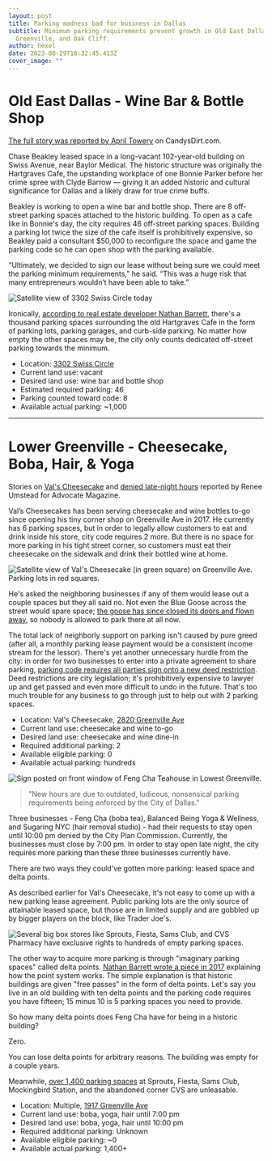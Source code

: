```yaml
---
layout: post
title: Parking madness bad for business in Dallas
subtitle: Minimum parking requirements prevent growth in Old East Dallas, Lower
  Greenville, and Oak Cliff.
author: hexel
date: 2023-08-29T16:32:45.413Z
cover_image: ""
---
```

# Old East Dallas - Wine Bar & Bottle Shop

[The full story was reported by April Towery](https://candysdirt.com/2023/08/28/redevelopment-plan-for-an-old-east-dallas-cafe-with-bonnie-and-clyde-ties-hits-a-roadblock-with-parking-requirements/) on CandysDirt.com.

Chase Beakley leased space in a long-vacant 102-year-old building on Swiss Avenue, near Baylor Medical. The historic structure was originally the Hartgraves Cafe, the upstanding workplace of one Bonnie Parker before her crime spree with Clyde Barrow — giving it an added historic and cultural significance for Dallas and a likely draw for true crime buffs.

Beakley is working to open a wine bar and bottle shop. There are 8 off-street parking spaces attached to the historic building. To open as a cafe like in Bonnie's day, the city requires 46 off-street parking spaces. Building a parking lot twice the size of the cafe itself is prohibitively expensive, so Beakley paid a consultant $50,000 to reconfigure the space and game the parking code so he can open shop with the parking available.

“Ultimately, we decided to sign our lease without being sure we could meet the parking minimum requirements,” he said. “This was a huge risk that many entrepreneurs wouldn’t have been able to take.”

![Satellite view of 3302 Swiss Circle today](https://ucarecdn.com/eee12c57-6ae2-4bc3-9b8a-369c2bd4a3b4/-/crop/1198x761/0,18/-/preview/ "Satellite view of 3302 Swiss Circle today")

Ironically, [according to real estate developer Nathan Barrett](https://twitter.com/ncoxbarrett/status/1696175066713600028), there's a thousand parking spaces surrounding the old Hartgraves Cafe in the form of parking lots, parking garages, and curb-side parking. No matter how empty the other spaces may be, the city only counts dedicated off-street parking towards the minimum.

* Location: [3302 Swiss Circle](https://www.google.com/maps/place/3302+Swiss+Cir,+Dallas,+TX+75204/@32.7907039,-96.7851969,764m/data=!3m2!1e3!4b1!4m6!3m5!1s0x864e98db3d29a769:0x6d74f5032339f1ad!8m2!3d32.7907039!4d-96.782622!16s%2Fg%2F11c5f9mypy?entry=ttu)
* Current land use: vacant
* Desired land use: wine bar and bottle shop 
* Estimated required parking: 46
* Parking counted toward code: 8
* Available actual parking: ~1,000

- - -

# Lower Greenville - Cheesecake, Boba, Hair, & Yoga

Stories on [Val's Cheesecake](https://lakewood.advocatemag.com/vals-cheesecakes-parking/#gsc.tab=0) and [denied late-night hours](https://lakewood.advocatemag.com/plan-commission-denies-late-hours/#gsc.tab=0) reported by Renee Umstead for Advocate Magazine.

Val’s Cheesecakes has been serving cheesecake and wine bottles to-go since opening his tiny corner shop on Greenville Ave in 2017. He currently has 6 parking spaces, but in order to legally allow customers to eat and drink inside his store, city code requires 2 more. But there is no space for more parking in his tight street corner, so customers must eat their cheesecake on the sidewalk and drink their bottled wine at home.

![Satellite view of Val's Cheesecake (in green square) on Greenville Ave. Parking lots in red squares.](https://ucarecdn.com/9410d919-cef7-4b4d-b857-ea6fc45a9147/ "Satellite view of Val's Cheesecake (in green square) on Greenville Ave. Parking lots in red squares.")

He's asked the neighboring businesses if any of them would lease out a couple spaces but they all said no. Not even the Blue Goose across the street would spare space; [the goose has since closed its doors and flown away](https://www.dallasnews.com/food/restaurant-news/2023/02/28/dallas-original-blue-goose-restaurant-is-closing-on-greenville-avenue/), so nobody is allowed to park there at all now.

The total lack of neighborly support on parking isn't caused by pure greed (after all, a monthly parking lease payment would be a consistent income stream for the lessor). There's yet another unnecessary hurdle from the city: in order for two businesses to enter into a private agreement to share parking, [parking code requires all parties sign onto a new deed restriction](https://twitter.com/ncoxbarrett/status/1688766359058976769). Deed restrictions are city legislation; it's prohibitively expensive to lawyer up and get passed and even more difficult to undo in the future. That's too much trouble for any business to go through just to help out with 2 parking spaces.

* Location: Val's Cheesecake, [2820 Greenville Ave](https://goo.gl/maps/MAygHSZUfMSC3fna8)
* Current land use: cheesecake and wine to-go
* Desired land use: cheesecake and wine dine-in 
* Required additional parking: 2
* Available eligible parking: 0
* Available actual parking: hundreds

![Sign posted on front window of Feng Cha Teahouse in Lowest Greenville.](https://ucarecdn.com/2702dabd-98fd-40ee-88e8-c171d71b7cf4/ "Sign posted on front window of Feng Cha Teahouse in Lowest Greenville.")

> "New hours are due to outdated, ludicous, nonsensical parking requirements being enforced by the City of Dallas."

Three businesses - Feng Cha (boba tea), Balanced Being Yoga & Wellness, and Sugaring NYC (hair removal studio) - had their requests to stay open until 10:00 pm denied by the City Plan Commission. Currently, the businesses must close by 7:00 pm. In order to stay open late night, the city requires more parking than these three businesses currently have.

There are two ways they could've gotten more parking: leased space and delta points.

As described earlier for Val's Cheesecake, it's not easy to come up with a new parking lease agreement. Public parking lots are the only source of attainable leased space, but those are in limited supply and are gobbled up by bigger players on the block, like Trader Joe's. 

![Several big box stores like Sprouts, Fiesta, Sams Club, and CVS Pharmacy have exclusive rights to hundreds of empty parking spaces.](https://ucarecdn.com/038320c9-a310-4dfb-aa8d-5ea9a8fb3908/-/crop/4000x2474/0,285/-/preview/ "Several big box stores like Sprouts, Fiesta, Sams Club, and CVS Pharmacy have exclusive rights to hundreds of empty parking spaces.")

The other way to acquire more parking is through "imaginary parking spaces" called delta points. [Nathan Barrett wrote a piece in 2017](https://medium.com/@ncoxbarrett/parking-and-delta-credits-or-why-old-decrepit-buildings-in-dallas-stay-that-way-8a9d9813a752) explaining how the point system works. The simple explanation is that historic buildings are given "free passes" in the form of delta points. Let's say you live in an old building with ten delta points and the parking code requires you have fifteen; 15 minus 10 is 5 parking spaces you need to provide.

So how many delta points does Feng Cha have for being in a historic building?

Zero.

You can lose delta points for arbitrary reasons. The building was empty for a couple years.

Meanwhile, [over 1,400 parking spaces](https://twitter.com/hexel_co/status/1688763229990797312) at Sprouts, Fiesta, Sams Club, Mockingbird Station, and the abandoned corner CVS are unleasable. 

* Location: Multiple, [1917 Greenville Ave](https://goo.gl/maps/MAygHSZUfMSC3fna8)
* Current land use: boba, yoga, hair until 7:00 pm
* Desired land use: boba, yoga, hair until 10:00 pm
* Required additional parking: Unknown
* Available eligible parking: ~0
* Available actual parking: 1,400+